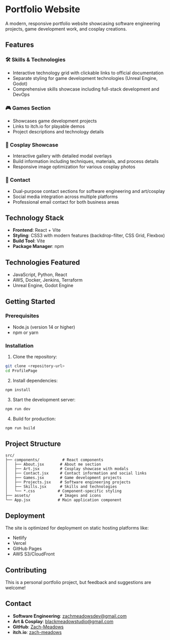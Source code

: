 # Portfolio Website

A modern, responsive portfolio website showcasing software engineering projects, game development work, and cosplay creations.

## Features

### 🛠️ Skills & Technologies
- Interactive technology grid with clickable links to official documentation
- Separate styling for game development technologies (Unreal Engine, Godot)
- Comprehensive skills showcase including full-stack development and DevOps

### 🎮 Games Section
- Showcases game development projects
- Links to itch.io for playable demos
- Project descriptions and technology details

### 🎨 Cosplay Showcase
- Interactive gallery with detailed modal overlays
- Build information including techniques, materials, and process details
- Responsive image optimization for various cosplay photos

### 📧 Contact
- Dual-purpose contact sections for software engineering and art/cosplay
- Social media integration across multiple platforms
- Professional email contact for both business areas

## Technology Stack

- **Frontend**: React + Vite
- **Styling**: CSS3 with modern features (backdrop-filter, CSS Grid, Flexbox)
- **Build Tool**: Vite
- **Package Manager**: npm

## Technologies Featured

- JavaScript, Python, React
- AWS, Docker, Jenkins, Terraform
- Unreal Engine, Godot Engine

## Getting Started

### Prerequisites
- Node.js (version 14 or higher)
- npm or yarn

### Installation

1. Clone the repository:
```bash
git clone <repository-url>
cd ProfilePage
```

2. Install dependencies:
```bash
npm install
```

3. Start the development server:
```bash
npm run dev
```

4. Build for production:
```bash
npm run build
```

## Project Structure

```
src/
├── components/          # React components
│   ├── About.jsx       # About me section
│   ├── Art.jsx         # Cosplay showcase with modals
│   ├── Contact.jsx     # Contact information and social links
│   ├── Games.jsx       # Game development projects
│   ├── Projects.jsx    # Software engineering projects
│   ├── Skills.jsx      # Skills and technologies
│   └── *.css          # Component-specific styling
├── assets/             # Images and icons
└── App.jsx            # Main application component
```

## Deployment

The site is optimized for deployment on static hosting platforms like:
- Netlify
- Vercel
- GitHub Pages
- AWS S3/CloudFront

## Contributing

This is a personal portfolio project, but feedback and suggestions are welcome!

## Contact

- **Software Engineering**: zachmeadowsdev@gmail.com
- **Art & Cosplay**: blackmeadowstudio@gmail.com
- **GitHub**: [Zach-Meadows](https://github.com/Zach-Meadows)
- **itch.io**: [zach-meadows](https://itch.io/profile/zach-meadows) 